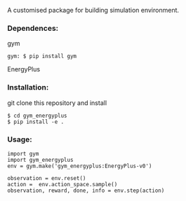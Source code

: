 A customised package for building simulation environment.  

### Dependences:  
gym  
```
gym: $ pip install gym  
```
EnergyPlus  

### Installation:  
git clone this repository and install  
```
$ cd gym_energyplus  
$ pip install -e .
```
### Usage:
```
import gym
import gym_energyplus
env = gym.make('gym_energyplus:EnergyPlus-v0')  

observation = env.reset()  
action =  env.action_space.sample()   
observation, reward, done, info = env.step(action)  
```
